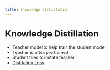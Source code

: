 ```yaml
---
title: Knowledge Distillation
---
```


# Knowledge Distillation
- Teacher model to help train the student model
- Teacher is often pre trained
- Student tries to imitate teacher
- [Distillation Loss](Distillation%20Loss.md)






























































































